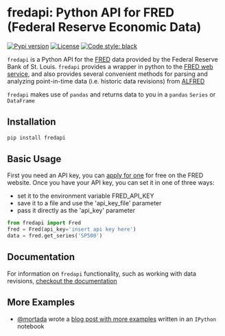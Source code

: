 # fredapi: Python API for FRED (Federal Reserve Economic Data)
<!-- badges: start -->
[![Pypi version](https://img.shields.io/pypi/v/fredapi.svg)](https://pypi.python.org/pypi/fredapi/)
[![License](https://img.shields.io/badge/License-Apache_2.0-blue.svg)](https://opensource.org/licenses/Apache-2.0)
<a href="https://github.com/psf/black"><img alt="Code style: black" src="https://img.shields.io/badge/code%20style-black-000000.svg"></a>
<!-- badges: end -->

`fredapi` is a Python API for the [FRED](http://research.stlouisfed.org/fred2/) data provided by the
Federal Reserve Bank of St. Louis. `fredapi` provides a wrapper in python to the
[FRED web service](http://api.stlouisfed.org/docs/fred/), and also provides several convenient methods
for parsing and analyzing point-in-time data (i.e. historic data revisions) from [ALFRED](http://research.stlouisfed.org/tips/alfred/)

`fredapi` makes use of `pandas` and returns data to you in a `pandas` `Series` or `DataFrame`

## Installation

```sh
pip install fredapi
```

## Basic Usage

First you need an API key, you can [apply for one](http://api.stlouisfed.org/api_key.html) for free on the FRED website.
Once you have your API key, you can set it in one of three ways:

* set it to the environment variable FRED_API_KEY
* save it to a file and use the 'api_key_file' parameter
* pass it directly as the 'api_key' parameter

```python
from fredapi import Fred
fred = Fred(api_key='insert api key here')
data = fred.get_series('SP500')
```

## Documentation

For information on `fredapi` functionality, such as working with data revisions, [checkout the documentation](https://gw-moore.github.io/fredapi/index.html)

## More Examples
- [@mortada](https://github.com/mortada) wrote a [blog post with more examples](http://mortada.net/python-api-for-fred.html) written in an `IPython` notebook
